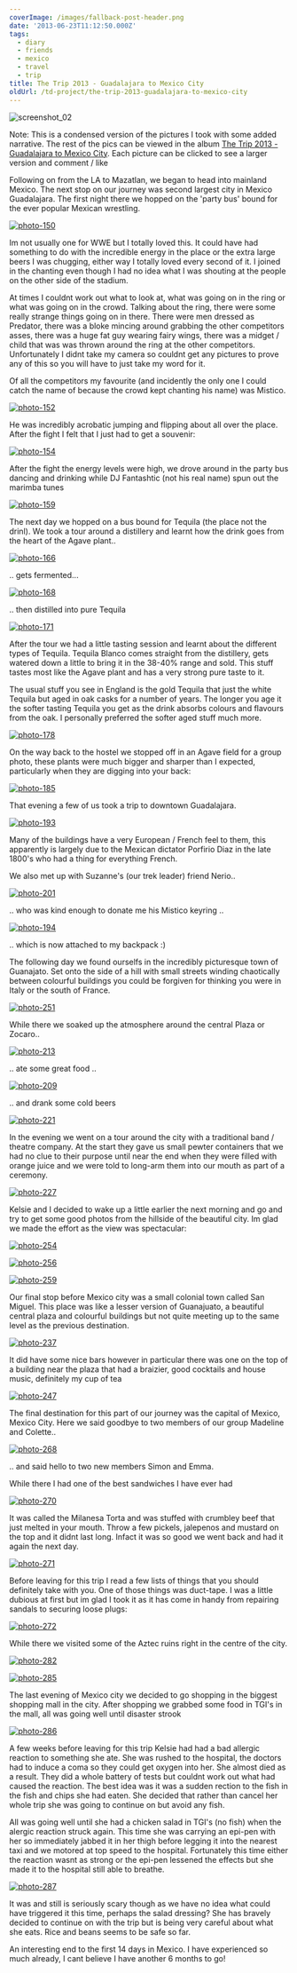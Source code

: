 ```yaml
---
coverImage: /images/fallback-post-header.png
date: '2013-06-23T11:12:50.000Z'
tags:
  - diary
  - friends
  - mexico
  - travel
  - trip
title: The Trip 2013 - Guadalajara to Mexico City
oldUrl: /td-project/the-trip-2013-guadalajara-to-mexico-city
---
```


![screenshot_02](/wp-content/uploads/2013/06/screenshot_021.png)

Note: This is a condensed version of the pictures I took with some added narrative. The rest of the pics can be viewed in the album [The Trip 2013 - Guadalajara to Mexico City](https://www.facebook.com/media/set/?set=a.10151708375871031.1073741836.593661030&type=3). Each picture can be clicked to see a larger version and comment / like

<!-- more -->

Following on from the LA to Mazatlan, we began to head into mainland Mexico. The next stop on our journey was second largest city in Mexico Guadalajara. The first night there we hopped on the 'party bus' bound for the ever popular Mexican wrestling.

[![photo-150](/wp-content/uploads/2013/06/photo-150.jpg)](https://www.facebook.com/photo.php?fbid=10151708376546031&set=a.10151708375871031.1073741836.593661030&type=3&theater)

Im not usually one for WWE but I totally loved this. It could have had something to do with the incredible energy in the place or the extra large beers I was chugging, either way I totally loved every second of it. I joined in the chanting even though I had no idea what I was shouting at the people on the other side of the stadium.

At times I couldnt work out what to look at, what was going on in the ring or what was going on in the crowd. Talking about the ring, there were some really strange things going on in there. There were men dressed as Predator, there was a bloke mincing around grabbing the other competitors asses, there was a huge fat guy wearing fairy wings, there was a midget / child that was was thrown around the ring at the other competitors. Unfortunately I didnt take my camera so couldnt get any pictures to prove any of this so you will have to just take my word for it.

Of all the competitors my favourite (and incidently the only one I could catch the name of because the crowd kept chanting his name) was Mistico.

[![photo-152](/wp-content/uploads/2013/06/photo-152.jpg)](https://www.facebook.com/photo.php?fbid=10151708376631031&set=a.10151708375871031.1073741836.593661030&type=3&theater)

He was incredibly acrobatic jumping and flipping about all over the place. After the fight I felt that I just had to get a souvenir:

[![photo-154](/wp-content/uploads/2013/06/photo-154.jpg)](https://www.facebook.com/photo.php?fbid=10151708377486031&set=a.10151708375871031.1073741836.593661030&type=3&theater)

After the fight the energy levels were high, we drove around in the party bus dancing and drinking while DJ Fantashtic (not his real name) spun out the marimba tunes

[![photo-159](/wp-content/uploads/2013/06/photo-159.jpg)](https://www.facebook.com/photo.php?fbid=10151708378466031&set=a.10151708375871031.1073741836.593661030&type=3&theater)

The next day we hopped on a bus bound for Tequila (the place not the drinl). We took a tour around a distillery and learnt how the drink goes from the heart of the Agave plant..

[![photo-166](/wp-content/uploads/2013/06/photo-166.jpg)](https://www.facebook.com/photo.php?fbid=10151708380271031&set=a.10151708375871031.1073741836.593661030&type=3&theater)

.. gets fermented...

[![photo-168](/wp-content/uploads/2013/06/photo-168.jpg)](https://www.facebook.com/photo.php?fbid=10151708381031031&set=a.10151708375871031.1073741836.593661030&type=3&theater)

.. then distilled into pure Tequila

[![photo-171](/wp-content/uploads/2013/06/photo-171.jpg)](https://www.facebook.com/photo.php?fbid=10151708381611031&set=a.10151708375871031.1073741836.593661030&type=3&theater)

After the tour we had a little tasting session and learnt about the different types of Tequila. Tequila Blanco comes straight from the distillery, gets watered down a little to bring it in the 38-40% range and sold. This stuff tastes most like the Agave plant and has a very strong pure taste to it.

The usual stuff you see in England is the gold Tequila that just the white Tequila but aged in oak casks for a number of years. The longer you age it the softer tasting Tequila you get as the drink absorbs colours and flavours from the oak. I personally preferred the softer aged stuff much more.

[![photo-178](/wp-content/uploads/2013/06/photo-178.jpg)](https://www.facebook.com/photo.php?fbid=10151708383601031&set=a.10151708375871031.1073741836.593661030&type=3&theater)

On the way back to the hostel we stopped off in an Agave field for a group photo, these plants were much bigger and sharper than I expected, particularly when they are digging into your back:

[![photo-185](/wp-content/uploads/2013/06/photo-185.jpg)](https://www.facebook.com/photo.php?fbid=10151708385236031&set=a.10151708375871031.1073741836.593661030&type=3&theater)

That evening a few of us took a trip to downtown Guadalajara.

[![photo-193](/wp-content/uploads/2013/06/photo-193.jpg)](https://www.facebook.com/photo.php?fbid=10151708388316031&set=a.10151708375871031.1073741836.593661030&type=3&theater)

Many of the buildings have a very European / French feel to them, this apparently is largely due to the Mexican dictator Porfirio Diaz in the late 1800's who had a thing for everything French.

We also met up with Suzanne's (our trek leader) friend Nerio..

[![photo-201](/wp-content/uploads/2013/06/photo-201.jpg)](https://www.facebook.com/photo.php?fbid=10151708389911031&set=a.10151708375871031.1073741836.593661030&type=3&theater)

.. who was kind enough to donate me his Mistico keyring ..

[![photo-194](/wp-content/uploads/2013/06/photo-194.jpg)](https://www.facebook.com/photo.php?fbid=10151708388036031&set=a.10151708375871031.1073741836.593661030&type=3&theater)

.. which is now attached to my backpack :)

The following day we found ourselfs in the incredibly picturesque town of Guanajato. Set onto the side of a hill with small streets winding chaotically between colourful buildings you could be forgiven for thinking you were in Italy or the south of France.

[![photo-251](/wp-content/uploads/2013/06/photo-251.jpg)](https://www.facebook.com/photo.php?fbid=10151708403931031&set=a.10151708375871031.1073741836.593661030&type=3&theater)

While there we soaked up the atmosphere around the central Plaza or Zocaro..

[![photo-213](/wp-content/uploads/2013/06/photo-213.jpg)](https://www.facebook.com/photo.php?fbid=10151708394041031&set=a.10151708375871031.1073741836.593661030&type=3&theater)

.. ate some great food ..

[![photo-209](/wp-content/uploads/2013/06/photo-209.jpg)](https://www.facebook.com/photo.php?fbid=10151708392536031&set=a.10151708375871031.1073741836.593661030&type=3&theater)

.. and drank some cold beers

[![photo-221](/wp-content/uploads/2013/06/photo-221.jpg)](https://www.facebook.com/photo.php?fbid=10151708396156031&set=a.10151708375871031.1073741836.593661030&type=3&theater)

In the evening we went on a tour around the city with a traditional band / theatre company. At the start they gave us small pewter containers that we had no clue to their purpose until near the end when they were filled with orange juice and we were told to long-arm them into our mouth as part of a ceremony.

[![photo-227](/wp-content/uploads/2013/06/photo-227.jpg)](https://www.facebook.com/photo.php?fbid=10151708397171031&set=a.10151708375871031.1073741836.593661030&type=3&theater)

Kelsie and I decided to wake up a little earlier the next morning and go and try to get some good photos from the hillside of the beautiful city. Im glad we made the effort as the view was spectacular:

[![photo-254](/wp-content/uploads/2013/06/photo-254.jpg)](https://www.facebook.com/photo.php?fbid=10151708404491031&set=a.10151708375871031.1073741836.593661030&type=3&theater)

[![photo-256](/wp-content/uploads/2013/06/photo-256.jpg)](https://www.facebook.com/photo.php?fbid=10151708404681031&set=a.10151708375871031.1073741836.593661030&type=3&theater)

[![photo-259](/wp-content/uploads/2013/06/photo-259.jpg)](https://www.facebook.com/photo.php?fbid=10151708405411031&set=a.10151708375871031.1073741836.593661030&type=3&theater)

Our final stop before Mexico city was a small colonial town called San Miguel. This place was like a lesser version of Guanajuato, a beautiful central plaza and colourful buildings but not quite meeting up to the same level as the previous destination.

[![photo-237](/wp-content/uploads/2013/06/photo-237.jpg)](https://www.facebook.com/photo.php?fbid=10151708400066031&set=a.10151708375871031.1073741836.593661030&type=3&theater)

It did have some nice bars however in particular there was one on the top of a building near the plaza that had a braizier, good cocktails and house music, definitely my cup of tea

[![photo-247](/wp-content/uploads/2013/06/photo-247.jpg)](https://www.facebook.com/photo.php?fbid=10151708400066031&set=a.10151708375871031.1073741836.593661030&type=3&theater)

The final destination for this part of our journey was the capital of Mexico, Mexico City. Here we said goodbye to two members of our group Madeline and Colette..

[![photo-268](/wp-content/uploads/2013/06/photo-268.jpg)](https://www.facebook.com/photo.php?fbid=10151708407281031&set=a.10151708375871031.1073741836.593661030&type=3&theater)

.. and said hello to two new members Simon and Emma.

While there I had one of the best sandwiches I have ever had

[![photo-270](/wp-content/uploads/2013/06/photo-270.jpg)](https://www.facebook.com/photo.php?fbid=10151708407686031&set=a.10151708375871031.1073741836.593661030&type=3&theater)

It was called the Milanesa Torta and was stuffed with crumbley beef that just melted in your mouth. Throw a few pickels, jalepenos and mustard on the top and it didnt last long. Infact it was so good we went back and had it again the next day.

[![photo-271](/wp-content/uploads/2013/06/photo-271.jpg)](https://www.facebook.com/photo.php?fbid=10151708407986031&set=a.10151708375871031.1073741836.593661030&type=3&theater)

Before leaving for this trip I read a few lists of things that you should definitely take with you. One of those things was duct-tape. I was a little dubious at first but im glad I took it as it has come in handy from repairing sandals to securing loose plugs:

[![photo-272](/wp-content/uploads/2013/06/photo-272.jpg)](https://www.facebook.com/photo.php?fbid=10151708408156031&set=a.10151708375871031.1073741836.593661030&type=3&theater)

While there we visited some of the Aztec ruins right in the centre of the city.

[![photo-282](/wp-content/uploads/2013/06/photo-282.jpg)](https://www.facebook.com/photo.php?fbid=10151708410911031&set=a.10151708375871031.1073741836.593661030&type=3&theater)

[![photo-285](/wp-content/uploads/2013/06/photo-285.jpg)](https://www.facebook.com/photo.php?fbid=10151708411646031&set=a.10151708375871031.1073741836.593661030&type=3&theater)

The last evening of Mexico city we decided to go shopping in the biggest shopping mall in the city. After shopping we grabbed some food in TGI's in the mall, all was going well until disaster strook

[![photo-286](/wp-content/uploads/2013/06/photo-286.jpg)](https://www.facebook.com/photo.php?fbid=10151708411721031&set=a.10151708375871031.1073741836.593661030&type=3&theater)

A few weeks before leaving for this trip Kelsie had had a bad allergic reaction to something she ate. She was rushed to the hospital, the doctors had to induce a coma so they could get oxygen into her. She almost died as a result. They did a whole battery of tests but couldnt work out what had caused the reaction. The best idea was it was a sudden rection to the fish in the fish and chips she had eaten. She decided that rather than cancel her whole trip she was going to continue on but avoid any fish.

All was going well until she had a chicken salad in TGI's (no fish) when the alergic reaction struck again. This time she was carrying an epi-pen with her so immediately jabbed it in her thigh before legging it into the nearest taxi and we motored at top speed to the hospital. Fortunately this time either the reaction wasnt as strong or the epi-pen lessened the effects but she made it to the hospital still able to breathe.

[![photo-287](/wp-content/uploads/2013/06/photo-287.jpg)](https://www.facebook.com/photo.php?fbid=10151708411966031&set=a.10151708375871031.1073741836.593661030&type=3&theater)

It was and still is seriously scary though as we have no idea what could have triggered it this time, perhaps the salad dressing? She has bravely decided to continue on with the trip but is being very careful about what she eats. Rice and beans seems to be safe so far.

An interesting end to the first 14 days in Mexico. I have experienced so much already, I cant believe I have another 6 months to go!
